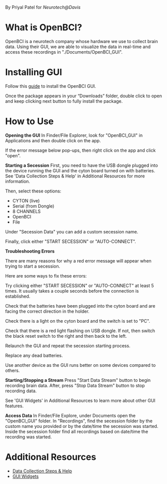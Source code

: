 By Priyal Patel for _Neurotech@Davis_

# What is OpenBCI?

OpenBCI is a neurotech company whose hardware we use to collect brain data. Using their GUI, we are able to visualize the data in real-time and access these recordings in "./Documents/OpenBCI_GUI".

# Installing GUI

Follow this [guide](https://openbci.com/downloads) to install the OpenBCI GUI.

Once the package appears in your “Downloads” folder, double click to open and keep clicking next button to fully install the package.

# How to Use

**Opening the GUI**
In Finder/File Explorer, look for "OpenBCI_GUI" in Applications and then double click on the app.

If the error message below pop-ups, then right click on the app and click "open".

**Starting a Secession**
First, you need to have the USB dongle plugged into the device running the GUI and the cyton board turned on with batteries. See 'Data Collection Steps & Help' in Additional Resources for more information.

Then, select these options:

- CYTON (live)
- Serial (from Dongle)
- 8 CHANNELS
- OpenBCI
- File

Under "Secession Data" you can add a custom secession name.

Finally, click either "START SECESSION" or "AUTO-CONNECT".

**Troubleshooting Errors**

There are many reasons for why a red error message will appear when trying to start a secession.

Here are some ways to fix these errors:

Try clicking either "START SECESSION" or "AUTO-CONNECT" at least 5 times. It usually takes a couple seconds before the connection is established.

Check that the batteries have been plugged into the cyton board and are facing the correct direction in the holder.

Check there is a light on the cyton board and the switch is set to "PC".

Check that there is a red light flashing on USB dongle. If not, then switch the black reset switch to the right and then back to the left.

Relaunch the GUI and repeat the secession starting process.

Replace any dead batteries.

Use another device as the GUI runs better on some devices compared to others.

**Starting/Stopping a Stream**
Press "Start Data Stream" button to begin recording brain data. After, press "Stop Data Stream" button to stop recording data.

See 'GUI Widgets' in Additional Resources to learn more about other GUI features.

**Access Data**
In Finder/File Explore, under Documents open the "OpenBCI_GUI" folder. In "Recordings", find the secession folder by the custom name you provided or by the date/time the secession was started. Inside the secession folder find all recordings based on date/time the recording was started.

# Additional Resources

- [Data Collection Steps & Help](https://www.notion.so/dhruvsangamwar/Data-Collection-Steps-Help-aa6f47acb4be4ee894257f751f9f2efd?pvs=4)
- [GUI Widgets](https://docs.openbci.com/Software/OpenBCISoftware/GUIWidgets/)
